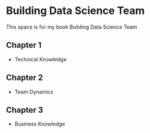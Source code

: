 # Building Data Science Team

This space is for my book Building Data Science Team

## Chapter 1
- Technical Knowledge

## Chapter 2
- Team Dynamics

## Chapter 3
- Business Knowledge
